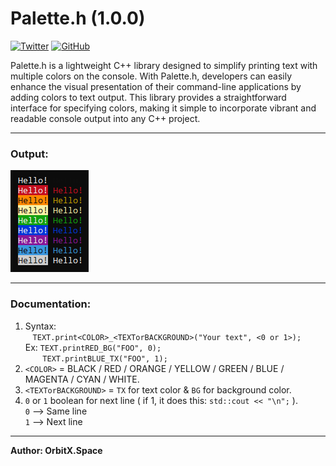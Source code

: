 # Palette.h (1.0.0)
<a href='https://twitter.com/OrbitX_Space?t=jEPMn_Dx5wny0qKDew298Q&s=08' target="_blank"><img alt='Twitter' src='https://img.shields.io/badge/OrbitX.Space-100000?style=flat&logo=Twitter&logoColor=white&labelColor=08a4f6&color=2f3136'/></a>
<a href='' target="_blank"><img alt='GitHub' src='https://img.shields.io/badge/GitHub-Passing-100000?style=flat&logo=GitHub&logoColor=white&labelColor=2b3838&color=2aae48'/></a>

Palette.h is a lightweight C++ library designed to simplify printing text with multiple colors on the console. With Palette.h, developers can easily enhance the visual presentation of their command-line applications by adding colors to text output. This library provides a straightforward interface for specifying colors, making it simple to incorporate vibrant and readable console output into any C++ project.<br>
***
### Output:
![example output](example.png)
***
### Documentation:
1. Syntax:<br>
‎ ‎ ‎ `TEXT.print<COLOR>_<TEXTorBACKGROUND>("Your text", <0 or 1>);`<br>
‎ ‎ ‎ Ex: `TEXT.printRED_BG("FOO", 0);`<br>
‎ ‎ ‎ ‎ ‎ ‎  ‎ `TEXT.printBLUE_TX("FOO", 1);`<br>
3. `<COLOR>` = BLACK / RED / ORANGE / YELLOW / GREEN / BLUE / MAGENTA / CYAN / WHITE.<br>
4. `<TEXTorBACKGROUND>` = `TX` for text color & `BG` for background color.<br>
5. `0` or `1` boolean for next line ( if 1, it does this: `std::cout << "\n";` ).<br>
       `0` --> Same line<br>
       `1` --> Next line<br>
***
**Author: OrbitX.Space**
